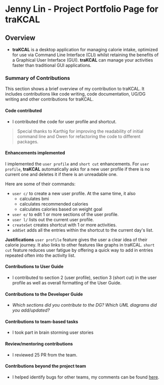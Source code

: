 # Jenny Lin - Project Portfolio Page for traKCAL

## Overview
* **traKCAL** is a desktop application for managing calorie intake, optimized for use via Command Line Interface (CLI) whilst retaining the benefits of a Graphical User Interface (GUI). **traKCAL** can manage your activities faster than traditional GUI applications.

### Summary of Contributions
This section shows a brief overview of my contribution to traKCAL. It includes contributions like code writing, code documentation, UG/DG writing and other contributions for traKCAL. 

#### Code contributed

* I contributed the code for user profile and shortcut. 

> Special thanks to Karthig for improving the readability of initial command line and Owen for refactoring the code to different packages.

#### Enhancements implemented

I implemented the `user profile` and `short cut` enhancements. For `user profile`, **traKCAL** automatically asks for a new user profile if there is no current one and deletes it if there is an unreadable one. 

Here are some of their commands: 
* `user c/` to create a new user profile. At the same time, it also 
   * calculates bmi
   * calculates recommended calories
   * calculates calories based on weight goal
* `user e/` to edit 1 or more sections of the user profile. 
* `user l/` lists out the current user profile.
* `createSet` creates shortcut with 1 or more activities.
* `addSet` adds all the entries within the shortcut to the current day's list.


**Justifications** `user profile` feature gives the user a clear idea of their calorie journey. It also links to other features like graphs in traKCAL. `short cut` feature reduces user fatigue by offering a quick way to add in entries repeated often into the activity list.  

#### Contributions to User Guide 

* I contributed to section 2 (user profile), section 3 (short cut) in the user profile as well as overall formatting of the User Guide. 

#### Contributions to the Developer Guide

* *Which sections did you contribute to the DG? Which UML diagrams did you add/updated?*

#### Contributions to team-based tasks

* I took part in brain storming user stories

#### Review/mentoring contributions

* I reviewed 25 PR from the team.

#### Contributions beyond the project team

* I helped identify bugs for other teams, my comments can be found [here](https://github.com/AY2021S1-CS2113T-F11-1/tp/issues).